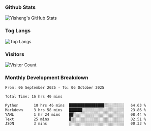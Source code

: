 ### Github Stats
![Yisheng's GitHub Stats](https://github-readme-stats-9qabuvhk1-gongyisheng.vercel.app/api?username=gongyisheng&count_private=true&show_icons=true)
### Tog Langs
![Top Langs](https://github-readme-stats-9qabuvhk1-gongyisheng.vercel.app/api/top-langs/?username=gongyisheng&layout=compact)
### Visitors
![Visitor Count](https://profile-counter.glitch.me/gongyisheng/count.svg)
### Monthly Development Breakdown
<!--START_SECTION:waka-->

```txt
From: 06 September 2025 - To: 06 October 2025

Total Time: 16 hrs 40 mins

Python       10 hrs 46 mins  ████████████████░░░░░░░░░   64.63 %
Markdown     3 hrs 58 mins   ██████░░░░░░░░░░░░░░░░░░░   23.86 %
YAML         1 hr 24 mins    ██░░░░░░░░░░░░░░░░░░░░░░░   08.44 %
Text         25 mins         ▓░░░░░░░░░░░░░░░░░░░░░░░░   02.51 %
JSON         3 mins          ░░░░░░░░░░░░░░░░░░░░░░░░░   00.33 %
```

<!--END_SECTION:waka-->
